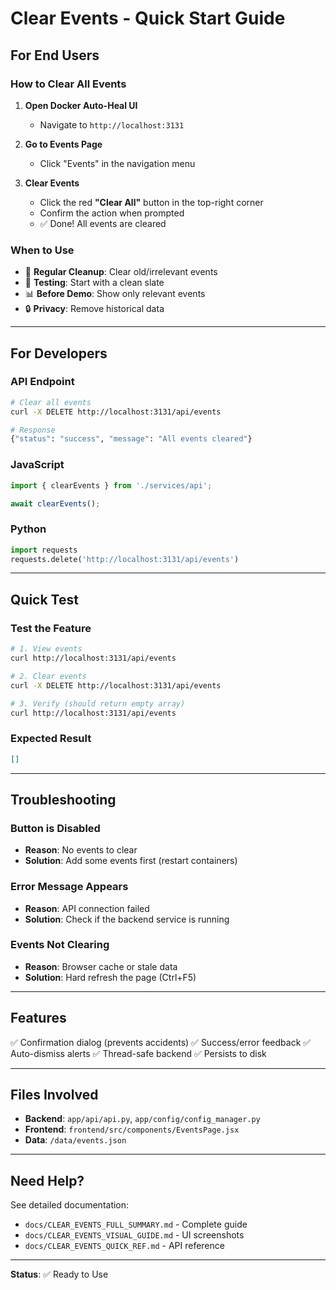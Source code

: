 # Clear Events - Quick Start Guide

## For End Users

### How to Clear All Events

1. **Open Docker Auto-Heal UI**
   - Navigate to `http://localhost:3131`

2. **Go to Events Page**
   - Click "Events" in the navigation menu

3. **Clear Events**
   - Click the red **"Clear All"** button in the top-right corner
   - Confirm the action when prompted
   - ✅ Done! All events are cleared

### When to Use

- 🧹 **Regular Cleanup**: Clear old/irrelevant events
- 🧪 **Testing**: Start with a clean slate
- 📊 **Before Demo**: Show only relevant events
- 🔒 **Privacy**: Remove historical data

---

## For Developers

### API Endpoint
```bash
# Clear all events
curl -X DELETE http://localhost:3131/api/events

# Response
{"status": "success", "message": "All events cleared"}
```

### JavaScript
```javascript
import { clearEvents } from './services/api';

await clearEvents();
```

### Python
```python
import requests
requests.delete('http://localhost:3131/api/events')
```

---

## Quick Test

### Test the Feature
```bash
# 1. View events
curl http://localhost:3131/api/events

# 2. Clear events
curl -X DELETE http://localhost:3131/api/events

# 3. Verify (should return empty array)
curl http://localhost:3131/api/events
```

### Expected Result
```json
[]
```

---

## Troubleshooting

### Button is Disabled
- **Reason**: No events to clear
- **Solution**: Add some events first (restart containers)

### Error Message Appears
- **Reason**: API connection failed
- **Solution**: Check if the backend service is running

### Events Not Clearing
- **Reason**: Browser cache or stale data
- **Solution**: Hard refresh the page (Ctrl+F5)

---

## Features

✅ Confirmation dialog (prevents accidents)
✅ Success/error feedback
✅ Auto-dismiss alerts
✅ Thread-safe backend
✅ Persists to disk

---

## Files Involved

- **Backend**: `app/api/api.py`, `app/config/config_manager.py`
- **Frontend**: `frontend/src/components/EventsPage.jsx`
- **Data**: `/data/events.json`

---

## Need Help?

See detailed documentation:
- `docs/CLEAR_EVENTS_FULL_SUMMARY.md` - Complete guide
- `docs/CLEAR_EVENTS_VISUAL_GUIDE.md` - UI screenshots
- `docs/CLEAR_EVENTS_QUICK_REF.md` - API reference

---

**Status**: ✅ Ready to Use

